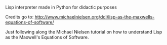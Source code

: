 Lisp interpreter made in Python for didactic purposes

Credits go to: http://www.michaelnielsen.org/ddi/lisp-as-the-maxwells-equations-of-software/

Just following along the Michael Nielsen tutorial on how to understand Lisp as the Maxwell's Equations of Software.
